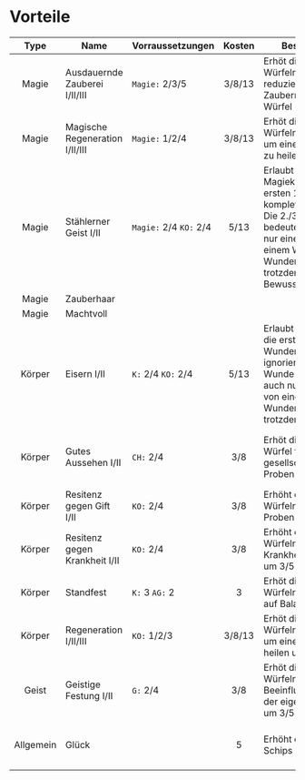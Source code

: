 # Vorteile

| Type | Name | Vorraussetzungen | Kosten | Beschreibung | Info |
|:----:|------|:-----------------|:------:|--------------|------|
|Magie|Ausdauernde Zauberei I/II/III|`Magie:` 2/3/5|3/8/13|Erhöt die Anzahl an Würfeln zum Mana reduzieren nach Zaubern um 1/2/3 Würfel||
|Magie|Magische Regeneration I/II/III|`Magie:` 1/2/4|3/8/13|Erhöt die Anzahl an Würfeln für die Probe um eine Mana-Wunde zu heilen um 1/2/3||
|Magie|Stählerner Geist I/II|`Magie:` 2/4 `KO:` 2/4|5/13|Erlaubt dem Magiekunden die ersten 1/2 Wunden zu komplett ignorieren. Die 2./3. Wunde bedeutet dann auch nur einen Abzug von einem Würfel. 5 Wunden bedeuten trotzdem die Bewusstlosigkeit||
|Magie|Zauberhaar|||||
|Magie|Machtvoll|||||
|Körper|Eisern I/II|`K:` 2/4 `KO:` 2/4|5/13|Erlaubt dem Kämpfer die ersten 1/2 Wunden zu komplett ignorieren. Die 2./3. Wunde bedeutet dann auch nur einen Abzug von einem Würfel. 5 Wunden bedeuten trotzdem den Tod||
|Körper|Gutes Aussehen I/II|`CH:` 2/4|3/8|Erhöt die Anzahl der Würfel für gesellschaftliche Proben um 1/3|Kann nur zu Spielbeginn erkauft werden|
|Körper|Resitenz gegen Gift I/II|`KO:` 2/4|3/8|Erhöht die Anzahl an Würfeln bei Gift-Proben um 3/5||
|Körper|Resitenz gegen Krankheit I/II|`KO:` 2/4|3/8|Erhöht die Anzahl an Würfeln bei Krankheiten-Proben um 3/5||
|Körper|Standfest|`K:` 3 `AG:` 2|3|Erhöt die Anzahl an Würfeln für Proben auf Balance um 3||
|Körper|Regeneration I/II/III|`KO:` 1/2/3|3/8/13|Erhöt die Anzahl an Würfeln für die Probe um eine Wunde zu heilen um 1/2/3||
|Geist|Geistige Festung I/II|`G:` 2/4|3/8|Erhöt die Anzahl an Würfeln gegen Beeinflussung/Einsicht der eigenen Gedanken um 3/5||
|Allgemein|Glück||5|Erhöht die Anzahl der Schips um 1W3|Nicht kompatibel mit Vorteil Glück||
